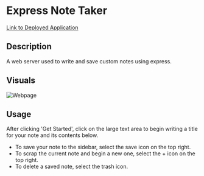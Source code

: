 # Express Note Taker

[Link to Deployed Application](https://note-taker-505laura.herokuapp.com/)

## Description
A web server used to write and save custom notes using express.

## Visuals

![Webpage]()

## Usage
After clicking 'Get Started', click on the large text area to begin writing a title for your note and its contents below. 
- To save your note to the sidebar, select the save icon on the top right.
- To scrap the current note and begin a new one, select the + icon on the top right. 
- To delete a saved note, select the trash icon. 